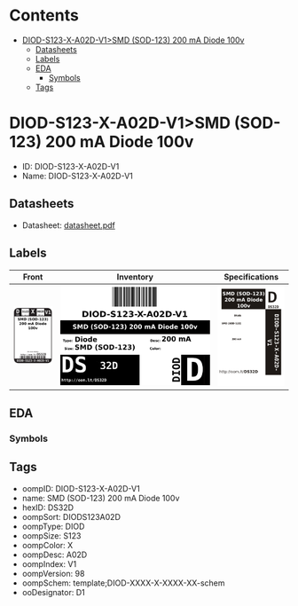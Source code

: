 



Contents
========

* [DIOD-S123-X-A02D-V1>SMD (SOD-123) 200 mA Diode 100v](#diod-s123-x-a02d-v1smd-sod-123-200-ma-diode-100v)
	* [Datasheets](#datasheets)
	* [Labels](#labels)
	* [EDA](#eda)
		* [Symbols](#symbols)
	* [Tags](#tags)

# DIOD-S123-X-A02D-V1>SMD (SOD-123) 200 mA Diode 100v

- ID: DIOD-S123-X-A02D-V1
- Name: DIOD-S123-X-A02D-V1

## Datasheets

- Datasheet: [datasheet.pdf](datasheet.pdf)

## Labels
  
  

|Front|Inventory|Specifications|
| :---: | :---: | :---: |
|[![Front](label-front.png)](label-front.png)|[![Inventory](label-inventory.png)](label-inventory.png)|[![Specifications](label-spec.png)](label-spec.png)|

## EDA

### Symbols

## Tags

- oompID: DIOD-S123-X-A02D-V1
- name: SMD (SOD-123) 200 mA Diode 100v
- hexID: DS32D
- oompSort: DIODS123A02D
- oompType: DIOD
- oompSize: S123
- oompColor: X
- oompDesc: A02D
- oompIndex: V1
- oompVersion: 98
- oompSchem: template;DIOD-XXXX-X-XXXX-XX-schem
- ooDesignator: D1
